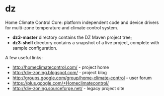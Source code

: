 dz
==

Home Climate Control Core: platform independent code and device drivers for multi-zone temperature and climate control system.

* **dz3-master** directory contains the DZ Maven project tree;
* **dz3-shell** directory contains a snapshot of a live project, complete with sample configuration.

A few useful links:

* http://homeclimatecontrol.com/ - project home
* http://diy-zoning.blogspot.com/ - project blog
* http://groups.google.com/group/home-climate-control - user forum
* https://plus.google.com/+Homeclimatecontrol/
* http://diy-zoning.sourceforge.net/ - legacy project site
